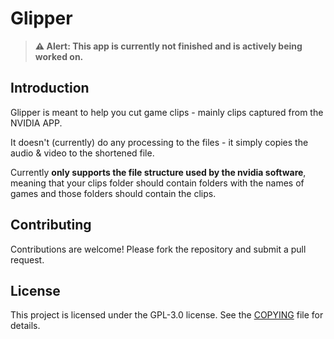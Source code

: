 # Glipper

> **⚠️ Alert: This app is currently not finished and is actively being worked on.**

## Introduction

Glipper is meant to help you cut game clips - mainly clips captured from the NVIDIA APP.

It doesn't (currently) do any processing to the files - it simply copies the audio & video to the shortened file.

Currently **only supports the file structure used by the nvidia software**, meaning that your clips folder should contain folders with the names of games and those folders should contain the clips.

## Contributing

Contributions are welcome! Please fork the repository and submit a pull request.

## License

This project is licensed under the GPL-3.0 license. See the [COPYING](COPYING) file for details.
